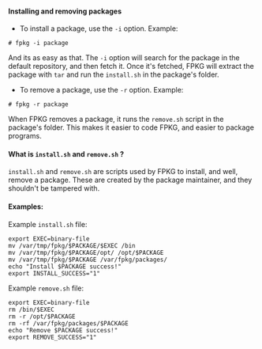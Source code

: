 #### Installing and removing packages
- To install a package, use the `-i` option. 
   Example:
```
# fpkg -i package
```
  And its as easy as that. The `-i` option will search for the package in the default repository, and then fetch it. Once it's fetched, FPKG will extract the package with `tar` and run the `install.sh` in the package's folder.

- To remove a package, use the `-r` option.
   Example:
```
# fpkg -r package   
```
   When FPKG removes a package, it runs the `remove.sh` script in the package's folder. This makes it easier to code FPKG, and easier to package programs.

#### What is `install.sh` and `remove.sh` ?
`install.sh` and `remove.sh` are scripts used by FPKG to install, and well, remove a package. These are created by the package maintainer, and they shouldn't be tampered with.

#### Examples:

Example `install.sh` file:
```
export EXEC=binary-file
mv /var/tmp/fpkg/$PACKAGE/$EXEC /bin
mv /var/tmp/fpkg/$PACKAGE/opt/ /opt/$PACKAGE
mv /var/tmp/fpkg/$PACKAGE /var/fpkg/packages/
echo "Install $PACKAGE success!"
export INSTALL_SUCCESS="1"
```

Example `remove.sh` file:
```
export EXEC=binary-file
rm /bin/$EXEC
rm -r /opt/$PACKAGE
rm -rf /var/fpkg/packages/$PACKAGE
echo "Remove $PACKAGE success!"
export REMOVE_SUCCESS="1"
```
